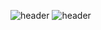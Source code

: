 ![header](https://capsule-render.vercel.app/api?color=gradient&customColorList=0,2,2,5,30&text=Rush-er&animation=twinkling&type=wave&fontColor=FFFFFF&fontAlignY=100)
![header](https://capsule-render.vercel.app/api?color=gradient&customColorList=0,2,2,5,30&animation=twinkling&type=wave&fontColor=AB82FF&reversal=true&section=footer)


